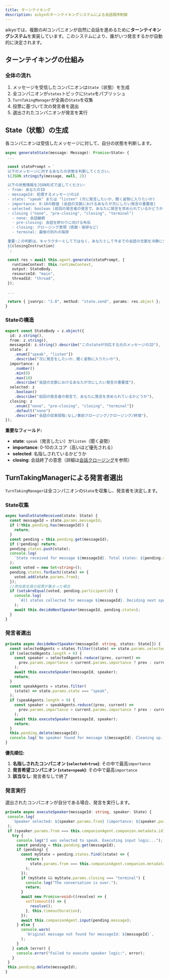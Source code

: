 ```yaml
---
title: ターンテイキング
description: aikyoのターンテイキングシステムによる会話順序制御
---
```


aikyoでは、複数のAIコンパニオンが自然に会話を進めるために**ターンテイキングシステム**を実装しています。このシステムにより、誰がいつ発言するかが自動的に決定されます。

## ターンテイキングの仕組み

### 全体の流れ

1. メッセージを受信したコンパニオンは`State`（状態）を生成
2. 全コンパニオンが`states`トピックに`State`をパブリッシュ
3. `TurnTakingManager`が全員の`State`を収集
4. 投票に基づいて次の発言者を選出
5. 選出されたコンパニオンが発言を実行

## State（状態）の生成

各コンパニオンは受信したメッセージに対して、自分の状態を判断します。

```typescript
async generateState(message: Message): Promise<State> {
 ...

 const statePrompt = `
 以下のメッセージに対するあなたの状態を判断してください。
 ${JSON.stringify(message, null, 2)}

 以下の状態情報をJSON形式で返してください:
 - from: あなたのID
 - messageId: 処理するメッセージのid
 - state: "speak" または "listen" (次に発言したいか、聞く姿勢に入りたいか)
 - importance: 0-10の数値 (会話の文脈におけるあなたが次にしたい発言の重要度)
 - selected: boolean (前回の発言者の発言で、あなたに発言を求められているかどうか)
 - closing ("none", "pre-closing", "closing", "terminal")
   - none: 会話継続
   - pre-closing: 会話を終わりに向ける布石
   - closing: クロージング表現（感謝・挨拶など）
   - terminal: 最後の別れの挨拶

 重要:この判断は、キャラクターとしてではなく、あなたとして今までの会話の文脈を冷静に分析して判断してください。
 ${closingInstruction}
 `;

 const res = await this.agent.generate(statePrompt, {
   runtimeContext: this.runtimeContext,
   output: StateBody,
   resourceId: "main",
   threadId: "thread",
 });

 ...

 return { jsonrpc: "2.0", method: "state.send", params: res.object };
}
```

### Stateの構造

```typescript
export const StateBody = z.object({
  id: z.string(),
  from: z.string(),
  messageId: z.string().describe("このstateが対応する元のメッセージのID"),
  state: z
    .enum(["speak", "listen"])
    .describe("次に発言をしたいか、聞く姿勢に入りたいか"),
  importance: z
    .number()
    .min(0)
    .max(10)
    .describe("会話の文脈におけるあなたが次にしたい発言の重要度"),
  selected: z
    .boolean()
    .describe("前回の発言者の発言で、あなたに発言を求められているかどうか"),
  closing: z
    .enum(["none", "pre-closing", "closing", "terminal"])
    .default("none")
    .describe("会話の収束段階:なし/事前クロージング/クロージング/終端"),
});
```

**重要なフィールド:**

- **state**: `speak`（発言したい）か`listen`（聞く姿勢）
- **importance**: 0-10のスコア（高いほど優先される）
- **selected**: 名指しされているかどうか
- **closing**: 会話終了の意思（詳細は[会話クロージング](./closing)を参照）

## TurnTakingManagerによる発言者選出

`TurnTakingManager`は全コンパニオンの`State`を収集し、発言者を決定します。

### State収集

```typescript
async handleStateReceived(state: State) {
  const messageId = state.params.messageId;
  if (!this.pending.has(messageId)) {
    return;
  }
  const pending = this.pending.get(messageId);
  if (!pending) return;
  pending.states.push(state);
  console.log(
    `State received for message ${messageId}. Total states: ${pending.states.length}`,
  );
  const voted = new Set<string>();
  pending.states.forEach((state) => {
    voted.add(state.params.from);
  });
  //参加者全員の投票が集まった場合
  if (setsAreEqual(voted, pending.participants)) {
    console.log(
      `All states collected for message ${messageId}. Deciding next speaker.`,
    );
    await this.decideNextSpeaker(messageId, pending.states);
  }
}
```

### 発言者選出

```typescript
private async decideNextSpeaker(messageId: string, states: State[]) {
  const selectedAgents = states.filter((state) => state.params.selected);
  if (selectedAgents.length > 0) {
    const speaker = selectedAgents.reduce((prev, current) =>
      prev.params.importance > current.params.importance ? prev : current,
    );
    await this.executeSpeaker(messageId, speaker);
    return;
  }
  const speakAgents = states.filter(
    (state) => state.params.state === "speak",
  );
  if (speakAgents.length > 0) {
    const speaker = speakAgents.reduce((prev, current) =>
      prev.params.importance > current.params.importance ? prev : current,
    );
    await this.executeSpeaker(messageId, speaker);
    return;
  }
  this.pending.delete(messageId);
  console.log(`No speaker found for message ${messageId}. Cleaning up.`);
}
```

**優先順位:**

1. **名指しされたコンパニオン (`selected=true`)**: その中で最高`importance`
2. **発言希望コンパニオン (`state=speak`)**: その中で最高`importance`
3. **該当なし**: 発言者なしで終了

### 発言実行

選出されたコンパニオンが自分である場合、発言を実行します。

```typescript
private async executeSpeaker(messageId: string, speaker: State) {
 console.log(
   `Speaker selected: ${speaker.params.from} (importance: ${speaker.params.importance})`,
 );
 if (speaker.params.from === this.companionAgent.companion.metadata.id) {
   try {
     console.log("I was selected to speak. Executing input logic...");
     const pending = this.pending.get(messageId);
     if (pending) {
       const myState = pending.states.find((state) => {
         return (
           state.params.from === this.companionAgent.companion.metadata.id
         );
       });
       if (myState && myState.params.closing === "terminal") {
         console.log("The conversation is over.");
         return;
       }
       await new Promise<void>((resolve) => {
         setTimeout(() => {
           resolve();
         }, this.timeoutDuration);
       });
       await this.companionAgent.input(pending.message);
     } else {
       console.warn(
         `Original message not found for messageId: ${messageId}`,
       );
     }
   } catch (error) {
     console.error("Failed to execute speaker logic:", error);
   }
 }
 this.pending.delete(messageId);
}
```

